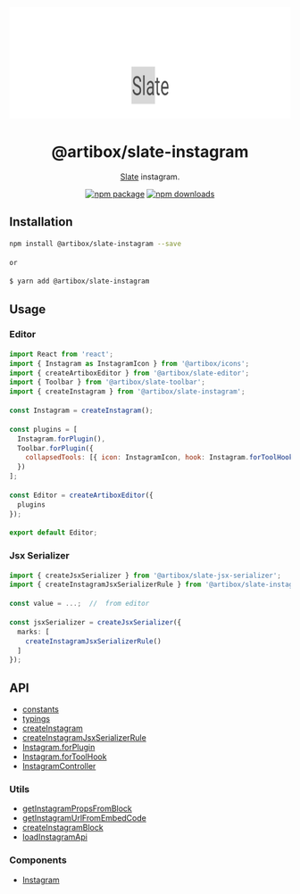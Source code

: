 <div align="center">
  <img
    src="https://raw.githubusercontent.com/ianstormtaylor/slate/master/docs/images/banner.png"
    height="200"
  />
</div>

<h1 align="center">@artibox/slate-instagram</h1>

<div align="center">

[Slate](https://github.com/ianstormtaylor/slate) instagram.

[![npm package](https://img.shields.io/npm/v/@artibox/slate-instagram.svg?maxAge=60)](https://www.npmjs.com/package/@artibox/slate-instagram)
[![npm downloads](https://img.shields.io/npm/dt/@artibox/slate-instagram.svg?maxAge=60)](https://www.npmjs.com/package/@artibox/slate-instagram)

</div>

## Installation

```bash
npm install @artibox/slate-instagram --save

or

$ yarn add @artibox/slate-instagram
```

## Usage

### Editor

```js
import React from 'react';
import { Instagram as InstagramIcon } from '@artibox/icons';
import { createArtiboxEditor } from '@artibox/slate-editor';
import { Toolbar } from '@artibox/slate-toolbar';
import { createInstagram } from '@artibox/slate-instagram';

const Instagram = createInstagram();

const plugins = [
  Instagram.forPlugin(),
  Toolbar.forPlugin({
    collapsedTools: [{ icon: InstagramIcon, hook: Instagram.forToolHook() }]
  })
];

const Editor = createArtiboxEditor({
  plugins
});

export default Editor;
```

### Jsx Serializer

```ts
import { createJsxSerializer } from '@artibox/slate-jsx-serializer';
import { createInstagramJsxSerializerRule } from '@artibox/slate-instagram';

const value = ...;  //  from editor

const jsxSerializer = createJsxSerializer({
  marks: [
    createInstagramJsxSerializerRule()
  ]
});
```

## API

- [constants](./src/constants.ts)
- [typings](./src/typings.ts)
- [createInstagram](./src/instagram.ts#L25)
- [createInstagramJsxSerializerRule](./src/jsx-serializer.ts)
- [Instagram.forPlugin](./src/instagram.ts#L31)
- [Instagram.forToolHook](./src/instagram.ts#L38)
- [InstagramController](./src/controller.ts#L7)

### Utils

- [getInstagramPropsFromBlock](./src/utils/get-instagram-props-from-block.ts)
- [getInstagramUrlFromEmbedCode](./src/utils/get-instagram-url-from-embed-code.ts)
- [createInstagramBlock](./src/utils/create-instagram-block.ts)
- [loadInstagramApi](./src/utils/load-instagram-api.ts)

### Components

- [Instagram](./src/components/instagram.tsx)
